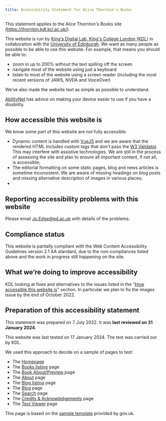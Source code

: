 ```yaml
---
title: Accessibility Statement for Alice Thornton's Books
---
```


This statement applies to the Alice Thornton's Books site (https://thornton.kdl.kcl.ac.uk/).

This website is run by [King's Digital Lab, King's College London (KDL)](https://kdl.kcl.ac.uk) in collaboration with the [University of Edinburgh](https://www.ed.ac.uk/). We want as many people as possible to be able to use this website. For example, that means you should be able to:

- zoom in up to 200% without the text spilling off the screen
- navigate most of the website using just a keyboard
- listen to most of the website using a screen reader (including the most recent versions of JAWS, NVDA and VoiceOver)

We’ve also made the website text as simple as possible to understand.

[AbilityNet](https://mcmw.abilitynet.org.uk/) has advice on making your device easier to use if you have a disability.

## <a id="how"></a>How accessible this website is

We know some part of this website are not fully accessible:

- Dynamic content is handled with [VueJS](https://vuejs.org/) and we are aware that the rendered HTML includes custom tags that don't pass the [W3 Validator](https://validator.w3.org/). This may interfere with assistive technologies. We are still in the process of assessing the site and plan to ensure all important content, if not all, is accessible;
- The editorial formatting on some static pages, blog and news articles is sometime inconsistent. We are aware of missing headings on blog posts and missing alternative description of images in various places;
- 

## Reporting accessibility problems with this website

Please email Jo.Edge@ed.ac.uk with details of the problems.

## Compliance status

This website is partially compliant with the Web Content Accessibility Guidelines version 2.1 AA standard, due to the non-compliances listed above and the work in progress still happening on the site.

## What we’re doing to improve accessibility

KDL looking at fixes and alternatives to the issues listed in the "<a href="#how">How accessible this website is</a>" section.
In particular we plan to fix the images issue by the end of October 2022.

## Preparation of this accessibility statement

This statement was prepared on 7 July 2022. It was **last reviewed on 31 January 2024**.

This website was last tested on 17 January 2024. The test was carried out by KDL.

We used this approach to decide on a sample of pages to test:

- The <a href="/">Homepage</a>
- The <a href="/books/">Books listing</a> page
- The <a href="//books/book_of_remembrances/">Book About/Preview </a> page
- The <a href="/about/">About</a> page
- The <a href="/posts/">Blog listing</a> page
- The <a href="/posts/blog/2023-09-15-digital-edition-eleanor-picks/">Blog</a> page
- The <a href="/entities/">Search</a> page
- The <a href="/credits/">Credits &amp; Acknowledgements</a> page
- The <a href="/viewer/">Text Viewer</a> page

This page is based on the [sample template](https://www.gov.uk/government/publications/sample-accessibility-statement/sample-accessibility-statement-for-a-fictional-public-sector-website) provided by gov.uk.
